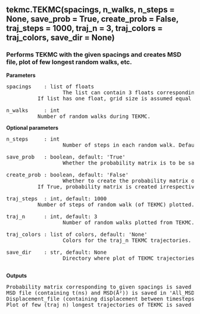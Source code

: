 ## tekmc.TEKMC(spacings, n_walks, n_steps = None, save_prob = True, create_prob = False, traj_steps = 1000, traj_n = 3, traj_colors = traj_colors, save_dir = None)

### Performs TEKMC with the given spacings and creates MSD file, plot of few longest random walks, etc.

**Parameters**
<pre>
spacings	: list of floats
                  The list can contain 3 floats corresponding to grid size along x, y and z direction (in nm). 
		  If list has one float, grid size is assumed equal along all directions. Ex: [0.23,0.24,0.24], [0.24], etc.

n_walks		: int
		  Number of random walks during TEKMC.
</pre>

**Optional parameters**
<pre>
n_steps		: int
                  Number of steps in each random walk. Default n_steps is 3 times the number of steps of MD trajectory.

save_prob	: boolean, default: 'True'
                  Whether the probability matrix is to be saved or not. Probability matrices are saved to ‘saved’ folder.

create_prob	: boolean, default: 'False'
                  Whether to create the probability matrix or load saved matrix.
		  If True, probability matrix is created irrespective of it is present or absent in ‘saved’ folder.

traj_steps	: int, default: 1000
		  Number of steps of random walk (of TEKMC) plotted.

traj_n		: int, default: 3
                  Number of random walks plotted from TEKMC. Longest traj_n trajectories will be plotted.

traj_colors	: list of colors, default: 'None'
                  Colors for the traj_n TEKMC trajectories. If None, colors are generated using the cmap of tekmc object.

save_dir	: str, default: None
                  Directory where plot of TEKMC trajectories will be saved. If None, save_dir = ‘visualizations’.

</pre>

**Outputs**
<pre>
Probability matrix corresponding to given spacings is saved in 'saved' folder. 
MSD file (containing t(ns) and MSD(Å²)) is saved in 'All_MSDs' folder.
Displacement_file (containing displacement between timesteps and number of occurence of the displacement) is saved in 'Distances' folder.
Plot of few (traj_n) longest trajectories of TEKMC is saved in save_dir.
</pre>
